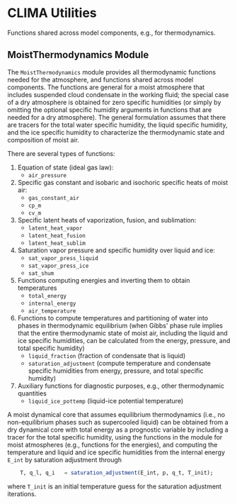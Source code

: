 # CLIMA Utilities
Functions shared across model components, e.g., for thermodynamics.

## MoistThermodynamics Module

The `MoistThermodynamics` module provides all thermodynamic functions needed for the atmosphere, and functions shared across model components. The functions are general for a moist atmosphere that includes suspended cloud condensate in the working fluid; the special case of a dry atmosphere is obtained for zero specific humidities (or simply by omitting the optional specific humidity arguments in functions that are needed for a dry atmosphere). The general formulation assumes that there are tracers for the total water specific humidity, the liquid specific humidity, and the ice specific humidity to characterize the thermodynamic state and composition of moist air.

There are several types of functions:

1. Equation of state (ideal gas law):
    * `air_pressure`
2. Specific gas constant and isobaric and isochoric specific heats of moist air:
    * `gas_constant_air`
    * `cp_m`
    * `cv_m`
3. Specific latent heats of vaporization, fusion, and sublimation:
    * `latent_heat_vapor`
    * `latent_heat_fusion`
    * `latent_heat_sublim`
4. Saturation vapor pressure and specific humidity over liquid and ice:
    * `sat_vapor_press_liquid`
    * `sat_vapor_press_ice`
    * `sat_shum`
5. Functions computing energies and inverting them to obtain temperatures
    * `total_energy`
    * `internal_energy`
    * `air_temperature`
6. Functions to compute temperatures and partitioning of water into phases in thermodynamic equilibrium (when Gibbs' phase rule implies that the entire thermodynamic state of moist air, including the liquid and ice specific humidities, can be calculated from the energy, pressure, and total specific humidity)
    * `liquid_fraction` (fraction of condensate that is liquid)
    * `saturation_adjustment` (compute temperature and condensate specific humidities from energy, pressure, and total specific humidity)
7. Auxiliary functions for diagnostic purposes, e.g., other thermodynamic quantities
    * `liquid_ice_pottemp` (liquid-ice potential temperature)

A moist dynamical core that assumes equilibrium thermodynamics (i.e., no non-equilibrium phases such as supercooled liquid) can be obtained from a dry dynamical core with total energy as a prognostic variable by including a tracer for the total specific humidity, using the functions in the module for moist atmospheres (e.g., functions for the energies), and computing the temperature and liquid and ice specific humidities from the internal energy `E_int` by saturation adjustment through
```julia
    T, q_l, q_i   = saturation_adjustment(E_int, p, q_t, T_init);
```
where `T_init` is an initial temperature guess for the saturation adjustment iterations.
